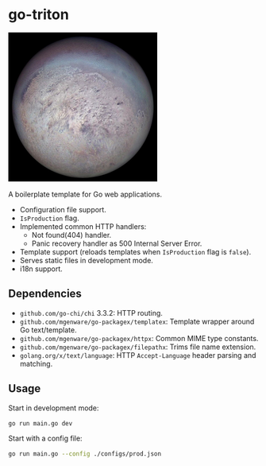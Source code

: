 # go-triton

<img src="./static/triton.jpg" width="300" height="300"/>

A boilerplate template for Go web applications.

* Configuration file support.
* `IsProduction` flag.
* Implemented common HTTP handlers:
  * Not found(404) handler.
  * Panic recovery handler as 500 Internal Server Error.
* Template support (reloads templates when `IsProduction` flag is `false`).
* Serves static files in development mode.
* i18n support.

## Dependencies
* `github.com/go-chi/chi` 3.3.2: HTTP routing. 
* `github.com/mgenware/go-packagex/templatex`: Template wrapper around Go text/template.
* `github.com/mgenware/go-packagex/httpx`: Common MIME type constants.
* `github.com/mgenware/go-packagex/filepathx`: Trims file name extension.
* `golang.org/x/text/language`: HTTP `Accept-Language` header parsing and matching.

## Usage
Start in development mode:
```sh
go run main.go dev
```

Start with a config file:
```sh
go run main.go --config ./configs/prod.json
```
